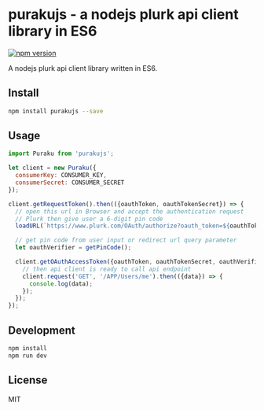 # purakujs - a nodejs plurk api client library in ES6

[![npm version](https://badge.fury.io/js/purakujs.svg)](https://badge.fury.io/js/purakujs)

A nodejs plurk api client library written in ES6.

## Install

```bash
npm install purakujs --save
```

## Usage

```javascript
import Puraku from 'purakujs';

let client = new Puraku({
  consumerKey: CONSUMER_KEY,
  consumerSecret: CONSUMER_SECRET
});

client.getRequestToken().then(({oauthToken, oauthTokenSecret}) => {
  // open this url in Browser and accept the authentication request
  // Plurk then give user a 6-digit pin code
  loadURL(`https://www.plurk.com/OAuth/authorize?oauth_token=${oauthToken}`);

  // get pin code from user input or redirect url query parameter
  let oauthVerifier = getPinCode();

  client.getOAuthAccessToken({oauthToken, oauthTokenSecret, oauthVerifier}).then(() => {
    // then api client is ready to call api endpoint
    client.request('GET', '/APP/Users/me').then(({data}) => {
      console.log(data);
    });
  });
});

```

## Development

```bash
npm install
npm run dev
```

## License

MIT
